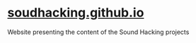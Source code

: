 # [soudhacking.github.io](https://soundhacking.github.io/)
Website presenting the content of the Sound Hacking projects
